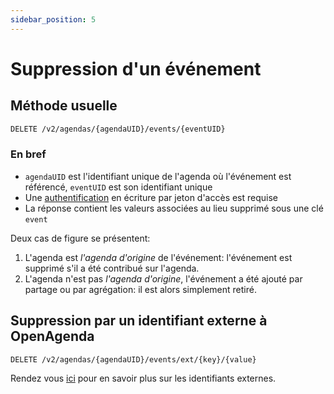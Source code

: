 ```yaml
---
sidebar_position: 5
---
```


# Suppression d'un événement

## Méthode usuelle

```bash
DELETE /v2/agendas/{agendaUID}/events/{eventUID}
```

### En bref

* `agendaUID` est l'identifiant unique de l'agenda où l'événement est référencé, `eventUID` est son identifiant unique
* Une [authentification](/authentification) en écriture par jeton d'accès est requise
* La réponse contient les valeurs associées au lieu supprimé sous une clé `event`

Deux cas de figure se présentent:

1. L'agenda est _l'agenda d'origine_ de l'événement: l'événement est supprimé s'il a été contribué sur l'agenda.
2. L'agenda n'est pas _l'agenda d'origine_, l'événement a été ajouté par partage ou par agrégation: il est alors simplement retiré.

## Suppression par un identifiant externe à OpenAgenda

```bash
DELETE /v2/agendas/{agendaUID}/events/ext/{key}/{value}
```

Rendez vous [ici](/evenements/structure#identifiants-externes) pour en savoir plus sur les identifiants externes.